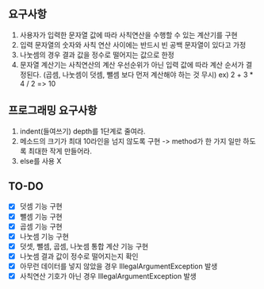 ## 요구사항
1. 사용자가 입력한 문자열 값에 따라 사칙연산을 수행할 수 있는 계산기를 구현
2. 입력 문자열의 숫자와 사칙 연산 사이에는 반드시 빈 공백 문자열이 있다고 가정
3. 나눗셈의 경우 결과 값을 정수로 떨어지는 값으로 한정
4. 문자열 계산기는 사칙연산의 계산 우선순위가 아닌 입력 값에 따라 계산 순서가 결정된다. (곱셈, 나눗셈이 덧셈, 뺄셈 보다 먼저 계산해야 하는 것 무시)
   ex) 2 + 3 * 4 / 2 => 10

## 프로그래밍 요구사항
1. indent(들여쓰기) depth를 1단계로 줄여라.
2. 메소드의 크기가 최대 10라인을 넘지 않도록 구현 
   -> method가 한 가지 일만 하도록 최대한 작게 만들어라.
3. else를 사용 X

## TO-DO
- [X] 덧셈 기능 구현
- [X] 뺄셈 기능 구현
- [X] 곱셈 기능 구현
- [X] 나눗셈 기능 구현
- [X] 덧셋, 뺄셈, 곱셈, 나눗셈 통합 계산 기능 구현
- [X] 나눗셈 결과 값이 정수로 떨어지는지 확인
- [X] 아무런 데이터를 넣지 않았을 경우 IllegalArgumentException 발생
- [X] 사칙연산 기호가 아닌 경우 IllegalArgumentException 발생